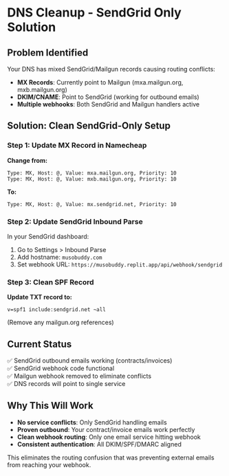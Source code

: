 # DNS Cleanup - SendGrid Only Solution

## Problem Identified
Your DNS has mixed SendGrid/Mailgun records causing routing conflicts:
- **MX Records**: Currently point to Mailgun (mxa.mailgun.org, mxb.mailgun.org)  
- **DKIM/CNAME**: Point to SendGrid (working for outbound emails)
- **Multiple webhooks**: Both SendGrid and Mailgun handlers active

## Solution: Clean SendGrid-Only Setup

### Step 1: Update MX Record in Namecheap
**Change from:**
```
Type: MX, Host: @, Value: mxa.mailgun.org, Priority: 10
Type: MX, Host: @, Value: mxb.mailgun.org, Priority: 10
```

**To:**
```
Type: MX, Host: @, Value: mx.sendgrid.net, Priority: 10
```

### Step 2: Update SendGrid Inbound Parse
In your SendGrid dashboard:
1. Go to Settings > Inbound Parse
2. Add hostname: `musobuddy.com`
3. Set webhook URL: `https://musobuddy.replit.app/api/webhook/sendgrid`

### Step 3: Clean SPF Record
**Update TXT record to:**
```
v=spf1 include:sendgrid.net ~all
```
(Remove any mailgun.org references)

## Current Status
✅ SendGrid outbound emails working (contracts/invoices)  
✅ SendGrid webhook code functional  
✅ Mailgun webhook removed to eliminate conflicts  
✅ DNS records will point to single service

## Why This Will Work
- **No service conflicts**: Only SendGrid handling emails
- **Proven outbound**: Your contract/invoice emails work perfectly
- **Clean webhook routing**: Only one email service hitting webhook
- **Consistent authentication**: All DKIM/SPF/DMARC aligned

This eliminates the routing confusion that was preventing external emails from reaching your webhook.